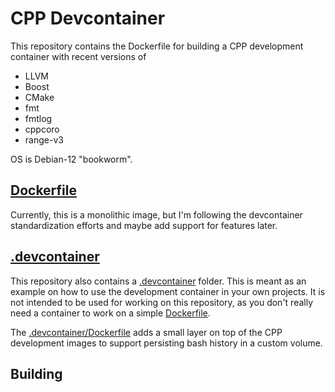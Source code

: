 # CPP Devcontainer

This repository contains the Dockerfile for building a CPP development container with recent versions of

* LLVM
* Boost
* CMake
* fmt
* fmtlog
* cppcoro
* range-v3

OS is Debian-12 "bookworm".

## [Dockerfile](Dockerfile)

Currently, this is a monolithic image, but I'm following the devcontainer standardization efforts and maybe add support for features later.

## [.devcontainer](.devcontainer)

This repository also contains a [.devcontainer](.devcontainer) folder. This is meant as an example on how to use the development container in your own projects. It is not intended to be used for working on this repository, as you don't really need a container to work on a simple [Dockerfile](Dockerfile).

The [.devcontainer/Dockerfile](.devcontainer/Dockerfile) adds a small layer on top of the CPP development images to support persisting bash history in a custom volume.

## Building

```bash
```
